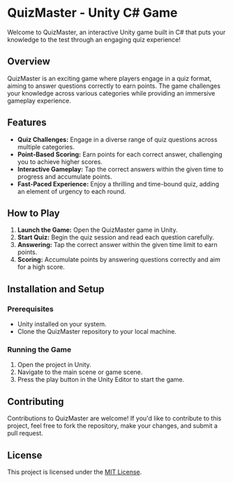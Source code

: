 # **QuizMaster - Unity C# Game**

Welcome to QuizMaster, an interactive Unity game built in C# that puts your knowledge to the test through an engaging quiz experience!

## **Overview**

QuizMaster is an exciting game where players engage in a quiz format, aiming to answer questions correctly to earn points. The game challenges your knowledge across various categories while providing an immersive gameplay experience.

## **Features**

- **Quiz Challenges:** Engage in a diverse range of quiz questions across multiple categories.
- **Point-Based Scoring:** Earn points for each correct answer, challenging you to achieve higher scores.
- **Interactive Gameplay:** Tap the correct answers within the given time to progress and accumulate points.
- **Fast-Paced Experience:** Enjoy a thrilling and time-bound quiz, adding an element of urgency to each round.

## **How to Play**

1. **Launch the Game:** Open the QuizMaster game in Unity.
2. **Start Quiz:** Begin the quiz session and read each question carefully.
3. **Answering:** Tap the correct answer within the given time limit to earn points.
4. **Scoring:** Accumulate points by answering questions correctly and aim for a high score.

## **Installation and Setup**

### **Prerequisites**

- Unity installed on your system.
- Clone the QuizMaster repository to your local machine.

### **Running the Game**

1. Open the project in Unity.
2. Navigate to the main scene or game scene.
3. Press the play button in the Unity Editor to start the game.

## **Contributing**

Contributions to QuizMaster are welcome! If you'd like to contribute to this project, feel free to fork the repository, make your changes, and submit a pull request.

## **License**

This project is licensed under the [MIT License](https://chat.openai.com/c/LICENSE.md).
